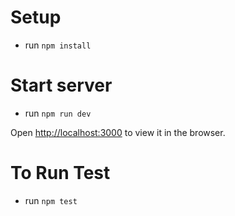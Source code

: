 # Setup
* run ```npm install```


# Start server
* run ```npm run dev```

Open [http://localhost:3000](http://localhost:3000) to view it in the browser.


# To Run Test 
* run ```npm test```
